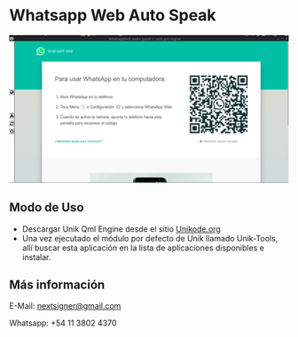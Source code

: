 # Whatsapp Web Auto Speak 

![screenshot](https://github.com/nextsigner/wwas/raw/master/screenshot.png)

## Modo de Uso

* Descargar Unik Qml Engine desde el sitio [Unikode.org](http://www.unikode.org/p/download.html)
* Una vez ejecutado el módulo por defecto de Unik llamado Unik-Tools, allí buscar esta aplicación en la lista de aplicaciones disponibles e instalar.

## Más información

E-Mail: nextsigner@gmail.com

Whatsapp: +54 11 3802 4370

